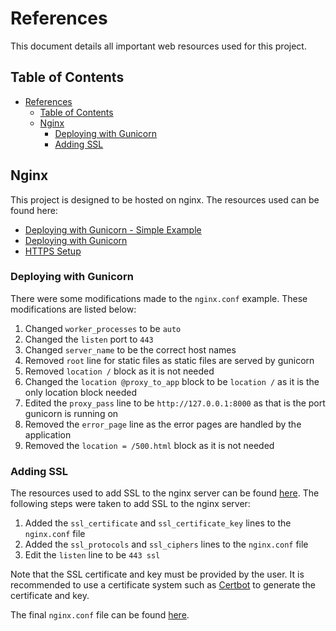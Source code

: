 # References

This document details all important web resources used for this project.

## Table of Contents

<!-- TOC -->
* [References](#references)
  * [Table of Contents](#table-of-contents)
  * [Nginx](#nginx)
    * [Deploying with Gunicorn](#deploying-with-gunicorn-)
    * [Adding SSL](#adding-ssl-)
<!-- TOC -->

## Nginx

This project is designed to be hosted on nginx. The resources used can be found here:
* [Deploying with Gunicorn - Simple Example](https://gunicorn.org/#deployment)
* [Deploying with Gunicorn](https://docs.gunicorn.org/en/latest/deploy.html)
* [HTTPS Setup](http://nginx.org/en/docs/http/configuring_https_servers.html)

### Deploying with Gunicorn 

There were some modifications made to the `nginx.conf` example. These modifications are listed below:
1. Changed `worker_processes` to be `auto`
2. Changed the `listen` port to `443`
3. Changed `server_name` to be the correct host names
4. Removed `root` line for static files as static files are served by gunicorn
5. Removed `location /` block as it is not needed
6. Changed the `location @proxy_to_app` block to be `location /` as it is the only location block needed
7. Edited the `proxy_pass` line to be `http://127.0.0.1:8000` as that is the port gunicorn is running on
8. Removed the `error_page` line as the error pages are handled by the application
9. Removed the `location = /500.html` block as it is not needed


### Adding SSL 

The resources used to add SSL to the nginx server can be found [here](http://nginx.org/en/docs/http/configuring_https_servers.html).
The following steps were taken to add SSL to the nginx server:
1. Added the `ssl_certificate` and `ssl_certificate_key` lines to the `nginx.conf` file
2. Added the `ssl_protocols` and `ssl_ciphers` lines to the `nginx.conf` file
3. Edit the `listen` line to be `443 ssl`

Note that the SSL certificate and key must be provided by the user. It is recommended to use a certificate system 
such as [Certbot](https://certbot.eff.org/) to generate the certificate and key.

The final `nginx.conf` file can be found [here](https://github.com/Yuki-42/IA3/blob/master/docs/nginx.conf).

